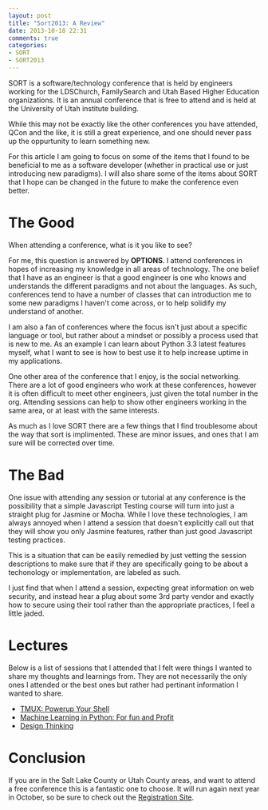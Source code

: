 ```yaml
---
layout: post
title: "Sort2013: A Review"
date: 2013-10-18 22:31
comments: true
categories: 
- SORT
- SORT2013
---
```


SORT is a software/technology conference that is held by engineers working for the LDSChurch, 
FamilySearch and Utah Based Higher Education organizations.  It is an annual conference that 
is free to attend and is held at the University of Utah institute building.   

While this may not be exactly like the other conferences you have attended, QCon and the like, 
it is still a great experience, and one should never pass up the oppurtunity to learn something
new.  

For this article I am going to focus on some of the items that I found to be beneficial to
me as a software developer (whether in practical use or just introducing new paradigms). I will
also share some of the items about SORT that I hope can be changed in the future to make the
conference even better.  

<!-- More -->

# The Good

When attending a conference, what is it you like to see?  

For me, this question is answered by **OPTIONS**.  I attend conferences in hopes of increasing
my knowledge in all areas of technology.  The one belief that I have as an engineer is that
a good engineer is one who knows and understands the different paradigms and not about the
languages. As such, conferences tend to have a number of classes that can introduction me to 
some new paradigms I haven't come across, or to help solidify my understand of another.    

I am also a fan of conferences where the focus isn't just about a specific language or tool, 
but rather about a mindset or possibly a process used that is new to me. As an example 
I can learn about Python 3.3 latest features myself, what I want to see is how to best 
use it to help increase uptime in my applications.  

One other area of the conference that I enjoy, is the social networking. There are a lot
of good engineers who work at these conferences, however it is often difficult to meet
other engineers, just given the total number in the org.  Attending sessions can help to
show other engineers working in the same area, or at least with the same interests.  

As much as I love SORT there are a few things that I find troublesome about the way that
sort is implimented.  These are minor issues, and ones that I am sure will be corrected 
over time.  

# The Bad

One issue with attending any session or tutorial at any conference is the possibility that 
a simple Javascript Testing course will turn into just a straight plug for Jasmine or Mocha. 
While I love these technologies, I am always annoyed when I attend a session that doesn't 
explicitly call out that they will show you only Jasmine features, rather than just good 
Javascript testing practices.  

This is a situation that can be easily remedied by just vetting the session descriptions
to make sure that if they are specifically going to be about a techonology or implementation,
are labeled as such.   

I just find that when I attend a session, expecting great information on web security, and
instead hear a plug about some 3rd party vendor and exactly how to secure using their tool
rather than the appropriate practices, I feel a little jaded.  

# Lectures

Below is a list of sessions that I attended that I felt were things I wanted to share my 
thoughts and learnings from. They are not necessarily the only ones I attended or the best ones
but rather had pertinant information I wanted to share.    

* [TMUX: Powerup Your Shell](/blog/2013/10/19/sort2013-tmux-powerup-your-shell)
* [Machine Learning in Python: For fun and Profit](/blog/2013/10/19/sort2013-machine-learning-in-python)
* [Design Thinking](/blog/2013/10/19/sort2013-design-thinking)

# Conclusion 

If you are in the Salt Lake County or Utah County areas, and want to attend a free conference
this is a fantastic one to choose. It will run again next year in October, so be sure to check
out the [Registration Site](https://sortreg.ldschurch.org/).  


